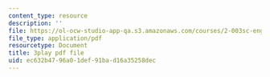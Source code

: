 ```yaml
---
content_type: resource
description: ''
file: https://ol-ocw-studio-app-qa.s3.amazonaws.com/courses/2-003sc-engineering-dynamics-fall-2011/ec632b4796a01def91bad16a35258dec_f1pxiNDTyHc.pdf
file_type: application/pdf
resourcetype: Document
title: 3play pdf file
uid: ec632b47-96a0-1def-91ba-d16a35258dec
---
```

